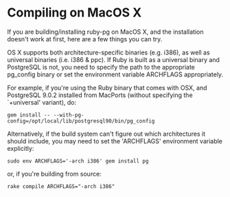 # Compiling on MacOS X

If you are building/installing ruby-pg on MacOS X, and the installation doesn't work at first, here are a few things you can try.

OS X supports both architecture-specific binaries (e.g. i386), as well as universal binaries (i.e. i386 & ppc). If Ruby is built as a universal binary and PostgreSQL is not, you need to specify the path to the appropriate pg_config binary or set the environment variable ARCHFLAGS appropriately.

For example, if you're using the Ruby binary that comes with OSX, and PostgreSQL 9.0.2 installed from MacPorts (without specifying the `+universal' variant), do:

	gem install -- --with-pg-config=/opt/local/lib/postgresql90/bin/pg_config

Alternatively, if the build system can't figure out which architectures it should include, you may need to set the 'ARCHFLAGS' environment variable explicitly:

	sudo env ARCHFLAGS='-arch i386' gem install pg

or, if you're building from source:

	rake compile ARCHFLAGS="-arch i386"

